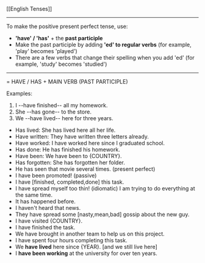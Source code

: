 [[English Tenses]]

---

To make the positive present perfect tense, use:

-   **'have' / 'has'** + the **past participle**
-   Make the past participle by adding **'ed' to regular verbs** (for example, 'play' becomes 'played')
-   There are a few verbs that change their spelling when you add 'ed' (for example, 'study' becomes 'studied')


---


= HAVE / HAS + MAIN VERB (PAST PARTICIPLE)

Examples:

1.  I --have finished-- all my homework.
2.  She --has gone-- to the store.
3.  We --have lived-- here for three years.

-   Has lived: She has lived here all her life.
-   Have written: They have written three letters already.
-   Have worked: I have worked here since I graduated school.
-   Has done: He has finished his homework.
-   Have been: We have been to {COUNTRY}.
-   Has forgotten: She has forgotten her folder.
- He has seen that movie several times. (present perfect)
- I have been promoted! (passive)
- I have [finished, completed,done] this task.
- I have spread myself too thin! (idiomatic) I am trying to  do everything at the same time.
- It has happened before.
- I haven't heard that news. 
- They have spread some [nasty,mean,bad] gossip about the new guy.
- I have visited {COUNTRY}.
- I have finished the task.
- We have brought in another team to help us on this project.
- I have spent four hours completing this task.
- We **have lived** here since {YEAR}. [and we still live here]  
- I **have been working** at the university for over ten years.
